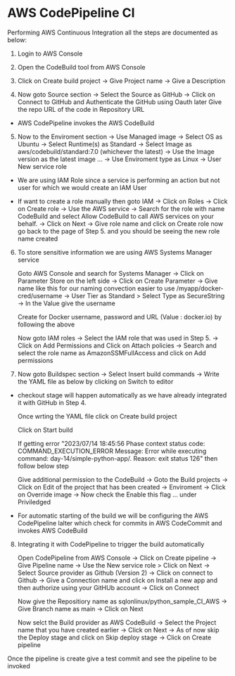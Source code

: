 # AWS CodePipeline CI 

Performing AWS Continuous Integration all the steps are documented as below:

1. Login to AWS Console 


2. Open the CodeBuild tool from AWS Console


3. Click on Create build project -> Give Project name -> Give a Description


4. Now goto Source section -> Select the Source as GitHub -> Click on Connect to GitHub and Authenticate the GitHub using Oauth later Give the repo URL of the code in Repository URL

- AWS CodePipeline invokes the AWS CodeBuild


5. Now to the Enviroment section -> Use Managed image -> Select OS as Ubuntu -> Select Runtime(s) as Standard -> Select Image as aws/codebuild/standard:7.0 (whichever the latest) -> Use the Image version as the latest image ... -> Use Enviroment type as Linux -> User New service role

- We are using IAM Role since a service is performing an action but not user for which we would create an IAM User

-  If want to create a role manually then goto IAM -> Click on Roles -> Click on Create role -> Use the AWS service -> Search for the role with name CodeBuild and select Allow CodeBuild to call AWS services on your behalf. -> Click on Next -> Give role name and click on Create role now go back to the page of Step 5. and you should be seeing the new role name created 


6. To store sensitive information we are using AWS Systems Manager service

    Goto AWS Console and search for Systems Manager -> Click on Parameter Store on the left side -> Click on Create Parameter -> Give name like this for our naming convection easier to use /myapp/docker-cred/username -> User Tier as Standard > Select Type as SecureString -> In the Value give the username
    
    Create for Docker username, password and URL (Value : docker.io) by following the above
    
    Now goto IAM roles -> Select the IAM role that was used in Step 5. -> Click on Add Permissions and Click on Attach policies -> Search and select the role name as AmazonSSMFullAccess and click on Add permissions
    

7. Now goto Buildspec section -> Select Insert build commands -> Write the YAML file as below by clicking on Switch to editor

- checkout stage will happen automatically as we have already integrated it with GitHub in Step 4.

    Once wrting the YAML file click on Create build project
    
    Click on Start build 
    
    If getting error "2023/07/14 18:45:56 Phase context status code: COMMAND_EXECUTION_ERROR Message: Error while executing command: day-14/simple-python-app/. Reason: exit status 126" then follow below step
    
    Give additional permission to the CodeBuild -> Goto the Build projects -> Click on Edit of the project that has been created -> Enviroment -> Click on Override image -> Now check the Enable this flag ... under Priviledged

- For automatic starting of the build we will be configuring the AWS CodePipeline lalter which check for commits in AWS CodeCommit and invokes AWS CodeBuild


8. Integrating it with CodePipeline to trigger the build automatically

    Open CodePipeline from AWS Console -> Click on Create pipeline -> Give Pipeline name -> Use the New service role >  Click on Next -> Select Source provider as Github (Version 2) -> Click on connect to Github -> Give a Connection name and click on Install a new app and then authorize using your GitHUb account -> Click on Connect 
    
    Now give the Repositiory name as sqlonlinux/python_sample_CI_AWS -> Give Branch name as main -> Click on Next 
    
    Now selct the Build provider as AWS CodeBuild -> Select the Project name that you have created earlier -> Click on Next -> As of now skip the Deploy stage and click on Skip deploy stage -> Click on Create pipeline

Once the pipeline is create give a test commit and see the pipeline to be invoked 

